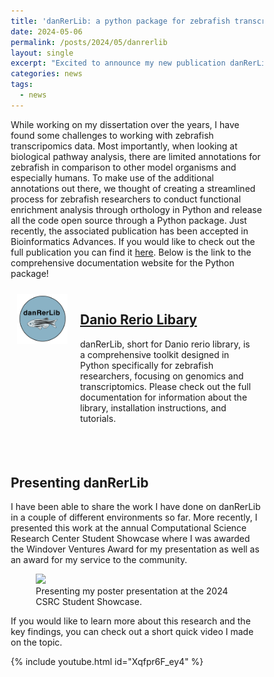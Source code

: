 ```yaml
---
title: 'danRerLib: a python package for zebrafish transcriptomics'
date: 2024-05-06
permalink: /posts/2024/05/danrerlib
layout: single
excerpt: "Excited to announce my new publication danRerLib: a python package for zebrafish transcriptomics!"
categories: news
tags:
  - news
---
```


While working on my dissertation over the years, I have found some challenges to working with zebrafish transcripomics data. Most importantly, when looking at biological pathway analysis, there are limited annotations for zebrafish in comparison to other model organisms and especially humans. To make use of the additional annotations out there, we thought of creating a streamlined process for zebrafish researchers to conduct functional enrichment analysis through orthology in Python and release all the code open source through a Python package. Just recently, the associated publication has been accepted in Bioinformatics Advances. If you would like to check out the full publication you can find it [here](https://doi.org/10.1093/bioadv/vbae065). Below is the link to the comprehensive documentation website for the Python package!

<style>
* {
  box-sizing: border-box;
}

/* Create two unequal columns that floats next to each other */
.column {
  float: left;
  padding: 10px;
  height: 300px; /* Should be removed. Only for demonstration */
}

.left {
  width: 25%;
}

.right {
  width: 75%;
}

/* Clear floats after the columns */
.row:after {
  content: "";
  display: table;
  clear: both;
}
</style>


<div>
    <div class="column left">
        <div>
            <img src="/images/danrerlib_logo.png" alt="danrerlib" class="align-right">    
        </div>
    </div>
    <div class="column right">
        <h2>
            <a href="https://sdsucomptox.github.io/danrerlib/">Danio Rerio Libary</a>
        </h2>
        <p>             
            danRerLib, short for Danio rerio library, is a comprehensive toolkit designed in Python specifically for zebrafish researchers, focusing on genomics and transcriptomics. Please check out the full documentation for information about the library, installation instructions, and tutorials.
        </p>
    </div>
</div>  

<br>

## Presenting danRerLib

I have been able to share the work I have done on danRerLib in a couple of different environments so far. More recently, I presented this work at the annual Computational Science Research Center Student Showcase where I was awarded the Windover Ventures Award for my presentation as well as an award for my service to the community.

<figure>
  <img src="/images/posts/2024-danrerlib/image.png">
  <figcaption>Presenting my poster presentation at the 2024 CSRC Student Showcase.</figcaption>
</figure>

If you would like to learn more about this research and the key findings, you can check out a short quick video I made on the topic.

{% include youtube.html id="Xqfpr6F_ey4" %}
